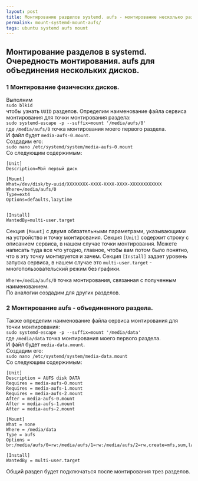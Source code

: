 ```yaml
---
layout: post
title: Монтирование разделов systemd. aufs - монтирование несколько разделов как один.
permalink: mount-systemd-mount-aufs/
tags: ubuntu systemd aufs mount
---
```

Монтирование разделов в systemd. Очередность монтирования. aufs для объединения нескольких дисков.
---
### 1 Монтирование физических дисков.
Выполним   
`sudo blkid`  
чтобы узнать `UUID` разделов.
Определим наименование файла сервиса монтирования для точки монтирования раздела:  
`sudo systemd-escape -p --suffix=mount '/media/aufs/0'`  
где `/media/aufs/0` точка монтирования моего первого раздела.  
И файл будет `media-aufs-0.mount`.  
Создадим его:  
`sudo nano /etc/systemd/system/media-aufs-0.mount`  
Со следующим содержимым:
```
[Unit]
Description=Мой первый диск

[Mount]
What=/dev/disk/by-uuid/XXXXXXXX-XXXX-XXXX-XXXX-XXXXXXXXXXXX
Where=/media/aufs/0
Type=ext4
Options=defaults,lazytime


[Install]
WantedBy=multi-user.target
```
Секция `[Mount]` с двумя обязательными параметрами, указывающими на устройство и точку монтирования. Секция `[Unit]` содержит строку с описанием сервиса, в нашем случае точки монтирования. Можете написать туда все что угодно, главное, чтобы вам потом было понятно, что в эту точку монтируется и зачем. Секция `[Install]` задает уровень запуска сервиса, в нашем случае это `multi-user.target` - многопользовательский режим без графики.

`Where=/media/aufs/0` точка монтирования, связанная с полученным наименованием.  
По аналогии создадим для других разделов.
### 2 Монтирование aufs - объединенного раздела.
Также определим наименование файла сервиса монтирования для точки монтирования:  
`sudo systemd-escape -p --suffix=mount '/media/data'`  
где `/media/data` точка монтирования моего первого раздела.  
И файл будет `media-data.mount`.  
Создадим его:  
`sudo nano /etc/systemd/system/media-data.mount`  
Со следующим содержимым:
```
[Unit]
Description = AUFS disk DATA
Requires = media-aufs-0.mount
Requires = media-aufs-1.mount
Requires = media-aufs-2.mount
After = media-aufs-0.mount
After = media-aufs-1.mount
After = media-aufs-2.mount

[Mount]
What = none
Where = /media/data
Type = aufs
Options = br:/media/aufs/0=rw:/media/aufs/1=rw:/media/aufs/2=rw,create=mfs,sum,lazytime

[Install]
WantedBy = multi-user.target
```
Общий раздел будет подключаться после монтирования трез разделов.
